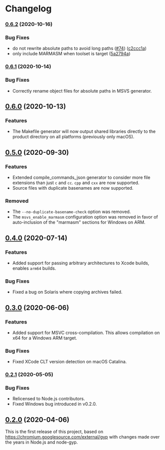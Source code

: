 # Changelog

### [0.6.2](https://www.github.com/nodejs/gyp-next/compare/v0.6.1...v0.6.2) (2020-10-16)


### Bug Fixes

* do not rewrite absolute paths to avoid long paths ([#74](https://www.github.com/nodejs/gyp-next/issues/74)) ([c2ccc1a](https://www.github.com/nodejs/gyp-next/commit/c2ccc1a81f7f94433a94f4d01a2e820db4c4331a))
* only include MARMASM when toolset is target ([5a2794a](https://www.github.com/nodejs/gyp-next/commit/5a2794aefb58f0c00404ff042b61740bc8b8d5cd))

### [0.6.1](https://github.com/nodejs/gyp-next/compare/v0.6.0...v0.6.1) (2020-10-14)


### Bug Fixes

* Correctly rename object files for absolute paths in MSVS generator.

## [0.6.0](https://github.com/nodejs/gyp-next/compare/v0.5.0...v0.6.0) (2020-10-13)


### Features

* The Makefile generator will now output shared libraries directly to the product directory on all platforms (previously only macOS).

## [0.5.0](https://github.com/nodejs/gyp-next/compare/v0.4.0...v0.5.0) (2020-09-30)


### Features

* Extended compile_commands_json generator to consider more file extensions than just `c` and `cc`. `cpp` and `cxx` are now supported.
* Source files with duplicate basenames are now supported.

### Removed

* The `--no-duplicate-basename-check` option was removed.
* The `msvs_enable_marmasm` configuration option was removed in favor of auto-inclusion of the "marmasm" sections for Windows on ARM.

## [0.4.0](https://github.com/nodejs/gyp-next/compare/v0.3.0...v0.4.0) (2020-07-14)


### Features

* Added support for passing arbitrary architectures to Xcode builds, enables `arm64` builds.

### Bug Fixes

* Fixed a bug on Solaris where copying archives failed.

## [0.3.0](https://github.com/nodejs/gyp-next/compare/v0.2.1...v0.3.0) (2020-06-06)


### Features

* Added support for MSVC cross-compilation. This allows compilation on x64 for a Windows ARM target.

### Bug Fixes

* Fixed XCode CLT version detection on macOS Catalina.

### [0.2.1](https://github.com/nodejs/gyp-next/compare/v0.2.0...v0.2.1) (2020-05-05)


### Bug Fixes

* Relicensed to Node.js contributors.
* Fixed Windows bug introduced in v0.2.0.

## [0.2.0](https://github.com/nodejs/gyp-next/releases/tag/v0.2.0) (2020-04-06)

This is the first release of this project, based on https://chromium.googlesource.com/external/gyp with changes made over the years in Node.js and node-gyp.
